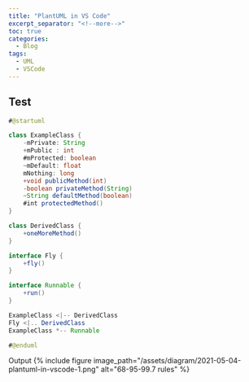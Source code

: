 ```yaml
---
title: "PlantUML in VS Code"
excerpt_separator: "<!--more-->"
toc: true
categories:
  - Blog
tags:
  - UML
  - VSCode
---
```


## Test

```java
#@startuml

class ExampleClass {
    -mPrivate: String
    +mPublic : int
    #mProtected: boolean
    ~mDefault: float
    mNothing: long
    +void publicMethod(int)
    -boolean privateMethod(String)
    ~String defaultMethod(boolean)
    #int protectedMethod()
}

class DerivedClass {
    +oneMoreMethod()
}

interface Fly {
    +fly()
}

interface Runnable {
    +run()
}

ExampleClass <|-- DerivedClass
Fly <|.. DerivedClass
ExampleClass *-- Runnable

#@enduml
```

Output
{% include figure image_path="/assets/diagram/2021-05-04-plantuml-in-vscode-1.png" alt="68-95-99.7 rules" %}
